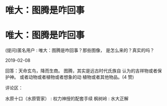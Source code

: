 # 唯大：图腾是咋回事

# 唯大：图腾是咋回事

(提问)匿名用户 : 唯大：图腾是咋回事？那些图像， 是怎么来的？真实的吗？

2019-02-08

回答：天命玄鸟，降而生商。 图腾，其实是远古时代氏族自 认为的吉祥物或者保护神。 或者动物或者植物或者想象的动 植物或者其他物品。(4 赞)

评论区：

水原十口（水原管家） : 权力神授的配套手续 枫树岭 : 水大正解
